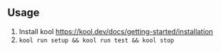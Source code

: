 ## Usage
1. Install kool https://kool.dev/docs/getting-started/installation
2. `kool run setup && kool run test && kool stop`
